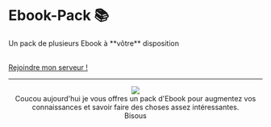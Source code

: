 # Ebook-Pack 📚
<p> Un pack de plusieurs Ebook à **vôtre** disposition </p>
<br>
<a href="https://discord.gg/candybay">Rejoindre mon serveur !</a>

-----

<p align="center">
  <img src="https://www.lafinancepourtous.com/wp-content/thumbnails/uploads/2018/04/marche_livre_460-tt-width-460-height-260-fill-0-crop-0-bgcolor-eeeeee.png">
  <br>
Coucou aujourd'hui je vous offres un pack d'Ebook pour augmentez vos connaissances et savoir faire des choses assez intéressantes.
  <br>
Bisous 
